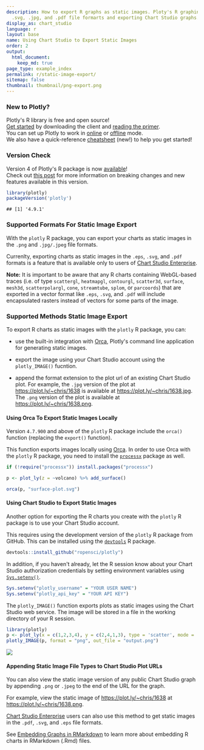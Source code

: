 ```yaml
---
description: How to export R graphs as static images. Ploty's R graphing library supports exporting to .png,
  .svg, .jpg, and .pdf file formarts and exporting Chart Studio graphs.
display_as: chart_studio
language: r
layout: base
name: Using Chart Studio to Export Static Images
order: 2
output:
  html_document:
    keep_md: true
page_type: example_index
permalink: r/static-image-export/
sitemap: false
thumbnail: thumbnail/png-export.png
---
```




### New to Plotly?

Plotly's R library is free and open source!<br>
[Get started](https://plot.ly/r/getting-started/) by downloading the client and [reading the primer](https://plot.ly/r/getting-started/).<br>
You can set up Plotly to work in [online](https://plot.ly/r/getting-started/#hosting-graphs-in-your-online-plotly-account) or [offline](https://plot.ly/r/offline/) mode.<br>
We also have a quick-reference [cheatsheet](https://images.plot.ly/plotly-documentation/images/r_cheat_sheet.pdf) (new!) to help you get started!

### Version Check

Version 4 of Plotly's R package is now [available](https://plot.ly/r/getting-started/#installation)!<br>
Check out [this post](http://moderndata.plot.ly/upgrading-to-plotly-4-0-and-above/) for more information on breaking changes and new features available in this version.


```r
library(plotly)
packageVersion('plotly')
```

```
## [1] '4.9.1'
```

### Supported Formats For Static Image Export

With the `plotly` R package, you can export your charts as static images in the `.png` and `.jpg/.jpeg` file formats.

Currenlty, exporting charts as static images in the `.eps`, `.svg`, and `.pdf` formats is a feature that is available only to users of [Chart Studio Enterprise](https://plot.ly/online-chart-maker/).

**Note:** It is important to be aware that any R charts containing WebGL-based traces (i.e. of type `scattergl`, `heatmapgl`, `contourgl`, `scatter3d`, `surface`, `mesh3d`, `scatterpolargl`, `cone`, `streamtube`, `splom`, or `parcoords`) that are exported in a vector format like `.eps`, `.svg`, and `.pdf` will include encapsulated rasters instead of vectors for some parts of the image.

### Supported Methods Static Image Export

To export R charts as static images with the `plotly` R package, you can:

* use the built-in integration with [Orca](https://github.com/plotly/orca), Plotly's command line application for generating static images.

* export the image using your Chart Studio account using the `plotly_IMAGE()` fucntion.

* append the format extension to the plot url of an existing Chart Studio plot. For example, the `.jpg` version of the plot at https://plot.ly/~chris/1638 is available at https://plot.ly/~chris/1638.jpg. The `.png` version of the plot is available at https://plot.ly/~chris/1638.png.

#### Using Orca To Export Static Images Locally

Version `4.7.900` and above of the `plotly` R package include the `orca()` function (replacing the `export()` function). 

This function exports images locally using [Orca](https://github.com/plotly/orca). In order to use Orca with the `plotly` R package, you need to install the [`processx`](https://github.com/r-lib/processx) package as well.


```r
if (!require("processx")) install.packages("processx")

p <- plot_ly(z = ~volcano) %>% add_surface()

orca(p, "surface-plot.svg")
```

#### Using Chart Studio to Export Static Images

Another option for exporting the R charts you create with the `plotly` R package is to use your Chart Studio account.

This requires using the development version of the `plotly` R package from GitHub. This can be installed using the [`devtools`](https://cran.r-project.org/web/packages/devtools/index.html) R package.

```r
devtools::install_github("ropensci/plotly")
```
 
In addition, if you haven't already, let the R session know about your Chart Studio authorization credentials by setting environment variables using [`Sys.setenv()`](https://www.rdocumentation.org/packages/base/versions/3.6.2/topics/Sys.setenv).


```r
Sys.setenv("plotly_username" = "YOUR USER NAME")
Sys.setenv("plotly_api_key" = "YOUR API KEY")
```

The `plotly_IMAGE()` function exports plots as static images using the Chart Studio web service. The image will be stored in a file in the working directory of your R session.


```r
library(plotly)
p <- plot_ly(x = c(1,2,3,4), y = c(2,4,1,3), type = 'scatter', mode = 'lines')
plotly_IMAGE(p, format = "png", out_file = "output.png")
```

![](https://images.plot.ly/plotly-documentation/images/output.png)

#### Appending Static Image File Types to Chart Studio Plot URLs

You can also view the static image version of any public Chart Studio graph by appending `.png` or `.jpeg` to the end of the URL for the graph. 

For example, view the static image of <https://plot.ly/~chris/1638> at <https://plot.ly/~chris/1638.png>. 

[Chart Studio Enterprise](https://plot.ly/online_chart_maker) users can also use this method to get static images in the `.pdf`, `.svg`, and `.eps` file formats. 

See [Embedding Graphs in RMarkdown](https://plot.ly/r/embedding-graphs-in-rmarkdown/) to learn more about embedding R charts in RMarkdown (.Rmd) files.
